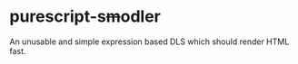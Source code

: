 # purescript-s~~m~~odler

An unusable and simple expression based DLS which should render HTML fast.
